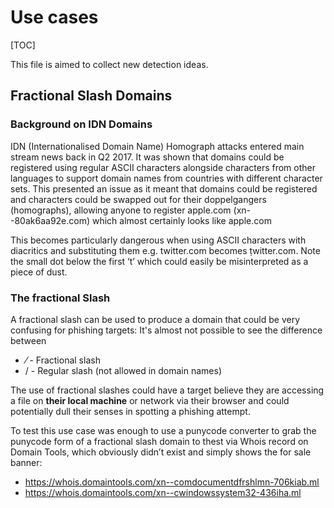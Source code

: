 # Use cases

[TOC]

This file is aimed to collect new detection ideas.

## Fractional Slash Domains
### Background on IDN Domains
IDN (Internationalised Domain Name) Homograph attacks entered main stream news back in Q2 2017. It was shown that domains could be registered using regular ASCII characters alongside characters from other languages to support domain names from countries with different character sets. This presented an issue as it meant that domains could be registered and characters could be swapped out for their doppelgangers (homographs), allowing anyone to register аррӏе.com (xn--80ak6aa92e.com) which almost certainly looks like apple.com
 
This becomes particularly dangerous when using ASCII characters with diacritics and substituting them e.g. twitter.com becomes ṭwitter.com. Note the small dot below the first ‘t’ which could easily be misinterpreted as a piece of dust.

### The fractional Slash
A fractional slash can be used to produce a domain that could be very confusing for phishing targets:
It's almost not possible to see the difference between

* ⁄ - Fractional slash
* / - Regular slash (not allowed in domain names)
 
The use of fractional slashes could have a target believe they are accessing a file on **their local machine** or network via their browser and could potentially dull their senses in spotting a phishing attempt.

To test this use case was enough to use a punycode converter to grab the punycode form of a fractional slash domain to thest via Whois record on Domain Tools, which obviously didn’t exist and simply shows the for sale banner: 

* https://whois.domaintools.com/xn--comdocumentdfrshlmn-706kiab.ml
* https://whois.domaintools.com/xn--cwindowssystem32-436iha.ml
